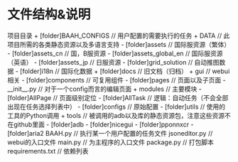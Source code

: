 # 文件结构&说明

<LiteTree>
项目目录
    + [folder]BAAH_CONFIGS // 用户配置的需要执行的任务
    + DATA // 此项目所需的各类静态资源以及多语言支持
      - [folder]assets // 国际服资源（繁体）
      - [folder]assets_cn // 国，B服资源
      - [folder]assets_global_en // 国际服资源（英语）
      - [folder]assets_jp // 日服资源
      - [folder]grid_solution // 自动推图数据
      - [folder]i18n // 国际化数据
    + [folder]docs // 旧文档（归档）
    + gui // webui相关
        - [folder]components // 可复用组件
        - [folder]pages // 页面以及子页面
        - __init__.py // 对于一个config而言的编辑页面
    + modules // 主要模块
        - [folder]AllPage // 页面级别定位
        - [folder]AllTask // 逻辑：自动任务（不会全部出现在任务选择列表中）
        - [folder]configs // 原始配置
        - [folder]utils // 使用的工具的Python调用
    + tools // 被调用的adb以及库的静态资源包，注意这些资源不在github里面
        - [folder]adb
        - [folder]nicegui
        - [folder]pponnxcr
        - [folder]aria2
    BAAH.py // 执行某一个用户配置的任务文件
    jsoneditor.py // webui的入口文件
    main.py // 为主程序的入口文件
    package.py // 打包脚本
    requirements.txt // 依赖列表
</LiteTree>

